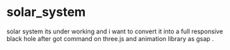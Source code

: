 # solar_system
solar system 
its under working and i want to convert it into a full responsive black hole after got command on three.js and animation library as gsap .
